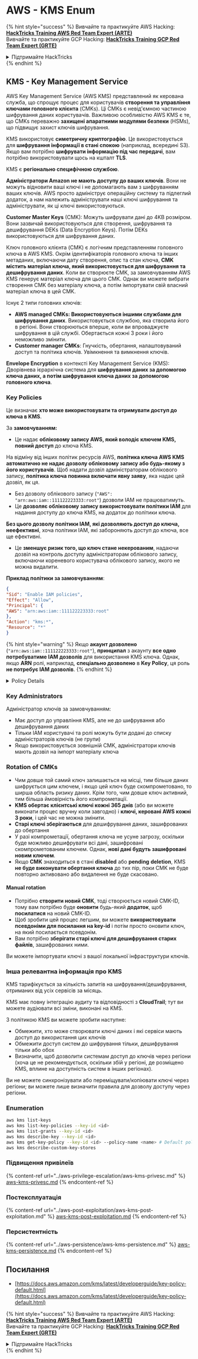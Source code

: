 # AWS - KMS Enum

{% hint style="success" %}
Вивчайте та практикуйте AWS Hacking:<img src="/.gitbook/assets/image.png" alt="" data-size="line">[**HackTricks Training AWS Red Team Expert (ARTE)**](https://training.hacktricks.xyz/courses/arte)<img src="/.gitbook/assets/image.png" alt="" data-size="line">\
Вивчайте та практикуйте GCP Hacking: <img src="/.gitbook/assets/image (2).png" alt="" data-size="line">[**HackTricks Training GCP Red Team Expert (GRTE)**<img src="/.gitbook/assets/image (2).png" alt="" data-size="line">](https://training.hacktricks.xyz/courses/grte)

<details>

<summary>Підтримайте HackTricks</summary>

* Перевірте [**плани підписки**](https://github.com/sponsors/carlospolop)!
* **Приєднуйтесь до** 💬 [**групи Discord**](https://discord.gg/hRep4RUj7f) або [**групи telegram**](https://t.me/peass) або **слідкуйте** за нами на **Twitter** 🐦 [**@hacktricks\_live**](https://twitter.com/hacktricks\_live)**.**
* **Діліться хакерськими трюками, подаючи PR до** [**HackTricks**](https://github.com/carlospolop/hacktricks) та [**HackTricks Cloud**](https://github.com/carlospolop/hacktricks-cloud) репозиторіїв на github.

</details>
{% endhint %}

## KMS - Key Management Service

AWS Key Management Service (AWS KMS) представлений як керована служба, що спрощує процес для користувачів **створення та управління ключами головного клієнта** (CMKs). Ці CMKs є невід'ємною частиною шифрування даних користувачів. Важливою особливістю AWS KMS є те, що CMKs переважно **захищені апаратними модулями безпеки** (HSMs), що підвищує захист ключів шифрування.

KMS використовує **симетричну криптографію**. Це використовується для **шифрування інформації в стані спокою** (наприклад, всередині S3). Якщо вам потрібно **шифрувати інформацію під час передачі**, вам потрібно використовувати щось на кшталт **TLS**.

KMS є **регіонально специфічною службою**.

**Адміністратори Amazon не мають доступу до ваших ключів**. Вони не можуть відновити ваші ключі і не допомагають вам з шифруванням ваших ключів. AWS просто адмініструє операційну систему та підлеглий додаток, а нам належить адмініструвати наші ключі шифрування та адмініструвати, як ці ключі використовуються.

**Customer Master Keys** (CMK): Можуть шифрувати дані до 4KB розміром. Вони зазвичай використовуються для створення, шифрування та дешифрування DEKs (Data Encryption Keys). Потім DEKs використовуються для шифрування даних.

Ключ головного клієнта (CMK) є логічним представленням головного ключа в AWS KMS. Окрім ідентифікаторів головного ключа та інших метаданих, включаючи дату створення, опис та стан ключа, **CMK містить матеріал ключа, який використовується для шифрування та дешифрування даних**. Коли ви створюєте CMK, за замовчуванням AWS KMS генерує матеріал ключа для цього CMK. Однак ви можете вибрати створення CMK без матеріалу ключа, а потім імпортувати свій власний матеріал ключа в цей CMK.

Існує 2 типи головних ключів:

* **AWS managed CMKs: Використовуються іншими службами для шифрування даних**. Використовується службою, яка створила його в регіоні. Вони створюються вперше, коли ви впроваджуєте шифрування в цій службі. Обертається кожні 3 роки і його неможливо змінити.
* **Customer manager CMKs**: Гнучкість, обертання, налаштовуваний доступ та політика ключів. Увімкнення та вимкнення ключів.

**Envelope Encryption** в контексті Key Management Service (KMS): Дворівнева ієрархічна система для **шифрування даних за допомогою ключа даних, а потім шифрування ключа даних за допомогою головного ключа**.

### Key Policies

Це визначає **хто може використовувати та отримувати доступ до ключа в KMS**.

За **замовчуванням:**

* Це надає **обліковому запису AWS, який володіє ключем KMS, повний доступ** до ключа KMS.

На відміну від інших політик ресурсів AWS, **політика ключа AWS KMS автоматично не надає дозволу обліковому запису або будь-якому з його користувачів**. Щоб надати дозвіл адміністраторам облікового запису, **політика ключа повинна включати явну заяву**, яка надає цей дозвіл, як ця.

* Без дозволу облікового запису (`"AWS": "arn:aws:iam::111122223333:root"`) дозволи IAM не працюватимуть.
* Це **дозволяє обліковому запису використовувати політики IAM** для надання доступу до ключа KMS, на додаток до політики ключа.

**Без цього дозволу політики IAM, які дозволяють доступ до ключа, неефективні**, хоча політики IAM, які забороняють доступ до ключа, все ще ефективні.
* Це **зменшує ризик того, що ключ стане некерованим**, надаючи дозвіл на контроль доступу адміністраторам облікового запису, включаючи кореневого користувача облікового запису, якого не можна видалити.

**Приклад політики за замовчуванням**:
```json
{
"Sid": "Enable IAM policies",
"Effect": "Allow",
"Principal": {
"AWS": "arn:aws:iam::111122223333:root"
},
"Action": "kms:*",
"Resource": "*"
}
```
{% hint style="warning" %}
Якщо **акаунт дозволено** (`"arn:aws:iam::111122223333:root"`), **принципал** з акаунту **все одно потребуватиме IAM дозволів** для використання KMS ключа. Однак, якщо **ARN** ролі, наприклад, **спеціально дозволено** в **Key Policy**, ця роль **не потребує IAM дозволів**.
{% endhint %}

<details>

<summary>Policy Details</summary>

Властивості політики:

* Документ на основі JSON
* Resource --> Зачеплені ресурси (може бути "\*")
* Action --> kms:Encrypt, kms:Decrypt, kms:CreateGrant ... (дозволи)
* Effect --> Allow/Deny
* Principal --> зачеплений arn
* Conditions (опціонально) --> Умова для надання дозволів

Grants:

* Дозволяє делегувати ваші дозволи іншому AWS принципалу в межах вашого AWS акаунту. Вам потрібно створити їх за допомогою AWS KMS APIs. Може бути вказаний ідентифікатор CMK, принципал-отримувач та необхідний рівень операції (Decrypt, Encrypt, GenerateDataKey...)
* Після створення гранту видаються GrantToken та GrantID

**Доступ**:

* Через **key policy** -- Якщо це існує, це має **пріоритет** над IAM політикою
* Через **IAM політику**
* Через **grants**

</details>

### Key Administrators

Адміністратор ключів за замовчуванням:

* Має доступ до управління KMS, але не до шифрування або дешифрування даних
* Тільки IAM користувачі та ролі можуть бути додані до списку адміністраторів ключів (не групи)
* Якщо використовується зовнішній CMK, адміністратори ключів мають дозвіл на імпорт матеріалу ключа

### Rotation of CMKs

* Чим довше той самий ключ залишається на місці, тим більше даних шифрується цим ключем, і якщо цей ключ буде скомпрометовано, то ширша область ризику даних. Крім того, чим довше ключ активний, тим більша ймовірність його компрометації.
* **KMS обертає клієнтські ключі кожні 365 днів** (або ви можете виконати процес вручну коли завгодно) і **ключі, керовані AWS кожні 3 роки**, і цей час не можна змінити.
* **Старі ключі зберігаються** для дешифрування даних, зашифрованих до обертання
* У разі компрометації, обертання ключа не усуне загрозу, оскільки буде можливо дешифрувати всі дані, зашифровані скомпрометованим ключем. Однак, **нові дані будуть зашифровані новим ключем**.
* Якщо **CMK** знаходиться в стані **disabled** або **pending** **deletion**, KMS **не буде виконувати обертання ключа** до тих пір, поки CMK не буде повторно активовано або видалення не буде скасовано.

#### Manual rotation

* Потрібно **створити новий CMK**, тоді створюється новий CMK-ID, тому вам потрібно буде **оновити** будь-який **додаток**, щоб **посилатися** на новий CMK-ID.
* Щоб зробити цей процес легшим, ви можете **використовувати псевдоніми для посилання на key-id** і потім просто оновити ключ, на який посилається псевдонім.
* Вам потрібно **зберігати старі ключі для дешифрування старих файлів**, зашифрованих ними.

Ви можете імпортувати ключі з вашої локальної інфраструктури ключів.

### Інша релевантна інформація про KMS

KMS тарифікується за кількість запитів на шифрування/дешифрування, отриманих від усіх сервісів за місяць.

KMS має повну інтеграцію аудиту та відповідності з **CloudTrail**; тут ви можете аудіювати всі зміни, виконані на KMS.

З політикою KMS ви можете зробити наступне:

* Обмежити, хто може створювати ключі даних і які сервіси мають доступ до використання цих ключів
* Обмежити доступ систем до шифрування тільки, дешифрування тільки або обох
* Визначити, щоб дозволити системам доступ до ключів через регіони (хоча це не рекомендується, оскільки збій у регіоні, де розміщено KMS, вплине на доступність систем в інших регіонах).

Ви не можете синхронізувати або переміщувати/копіювати ключі через регіони; ви можете лише визначити правила для дозволу доступу через регіони.

### Enumeration
```bash
aws kms list-keys
aws kms list-key-policies --key-id <id>
aws kms list-grants --key-id <id>
aws kms describe-key --key-id <id>
aws kms get-key-policy --key-id <id> --policy-name <name> # Default policy name is "default"
aws kms describe-custom-key-stores
```
### Підвищення привілеїв

{% content-ref url="../aws-privilege-escalation/aws-kms-privesc.md" %}
[aws-kms-privesc.md](../aws-privilege-escalation/aws-kms-privesc.md)
{% endcontent-ref %}

### Постексплуатація

{% content-ref url="../aws-post-exploitation/aws-kms-post-exploitation.md" %}
[aws-kms-post-exploitation.md](../aws-post-exploitation/aws-kms-post-exploitation.md)
{% endcontent-ref %}

### Персистентність

{% content-ref url="../aws-persistence/aws-kms-persistence.md" %}
[aws-kms-persistence.md](../aws-persistence/aws-kms-persistence.md)
{% endcontent-ref %}

## Посилання

* [https://docs.aws.amazon.com/kms/latest/developerguide/key-policy-default.html](https://docs.aws.amazon.com/kms/latest/developerguide/key-policy-default.html)

{% hint style="success" %}
Вивчайте та практикуйте AWS Hacking:<img src="/.gitbook/assets/image.png" alt="" data-size="line">[**HackTricks Training AWS Red Team Expert (ARTE)**](https://training.hacktricks.xyz/courses/arte)<img src="/.gitbook/assets/image.png" alt="" data-size="line">\
Вивчайте та практикуйте GCP Hacking: <img src="/.gitbook/assets/image (2).png" alt="" data-size="line">[**HackTricks Training GCP Red Team Expert (GRTE)**<img src="/.gitbook/assets/image (2).png" alt="" data-size="line">](https://training.hacktricks.xyz/courses/grte)

<details>

<summary>Підтримайте HackTricks</summary>

* Перевірте [**плани підписки**](https://github.com/sponsors/carlospolop)!
* **Приєднуйтесь до** 💬 [**групи Discord**](https://discord.gg/hRep4RUj7f) або [**групи Telegram**](https://t.me/peass) або **слідкуйте за нами** у **Twitter** 🐦 [**@hacktricks\_live**](https://twitter.com/hacktricks\_live)**.**
* **Діліться хакерськими трюками, подаючи PR до** [**HackTricks**](https://github.com/carlospolop/hacktricks) та [**HackTricks Cloud**](https://github.com/carlospolop/hacktricks-cloud) репозиторіїв на github.

</details>
{% endhint %}

